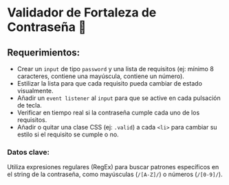 # Validador de Fortaleza de Contraseña 🔐

## Requerimientos:
* Crear un `input` de tipo `password` y una lista de requisitos (ej: mínimo 8 caracteres, contiene una mayúscula, contiene un número).
* Estilizar la lista para que cada requisito pueda cambiar de estado visualmente.
* Añadir un `event listener` al `input` para que se active en cada pulsación de tecla.
* Verificar en tiempo real si la contraseña cumple cada uno de los requisitos.
* Añadir o quitar una clase CSS (ej: `.valid`) a cada `<li>` para cambiar su estilo si el requisito se cumple o no.

### Datos clave:
Utiliza expresiones regulares (RegEx) para buscar patrones específicos en el string de la contraseña, como mayúsculas (`/[A-Z]/`) o números (`/[0-9]/`).
